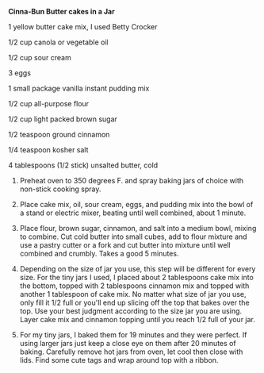 **Cinna-Bun Butter cakes in a Jar**

1 yellow butter cake mix, I used Betty Crocker

1/2 cup canola or vegetable oil

1/2 cup sour cream

3 eggs

1 small package vanilla instant pudding mix

1/2 cup all-purpose flour

1/2 cup light packed brown sugar

1/2 teaspoon ground cinnamon

1/4 teaspoon kosher salt

4 tablespoons (1/2 stick) unsalted butter, cold

1. Preheat oven to 350 degrees F. and spray baking jars of choice with non-stick cooking spray.

2. Place cake mix, oil, sour cream, eggs, and pudding mix into the bowl of a stand or electric mixer, beating until well combined, about 1 minute.

3. Place flour, brown sugar, cinnamon, and salt into a medium bowl, mixing to combine. Cut cold butter into small cubes, add to flour mixture and use a pastry cutter or a fork and cut butter into mixture until well combined and crumbly. Takes a good 5 minutes.

4. Depending on the size of jar you use, this step will be different for every size. For the tiny jars I used, I placed about 2 tablespoons cake mix into the bottom, topped with 2 tablespoons cinnamon mix and topped with another 1 tablespoon of cake mix. No matter what size of jar you use, only fill it 1/2 full or you'll end up slicing off the top that bakes over the top. Use your best judgment according to the size jar you are using. Layer cake mix and cinnamon topping until you reach 1/2 full of your jar.

5. For my tiny jars, I baked them for 19 minutes and they were perfect. If using larger jars just keep a close eye on them after 20 minutes of baking. Carefully remove hot jars from oven, let cool then close with lids. Find some cute tags and wrap around top with a ribbon.